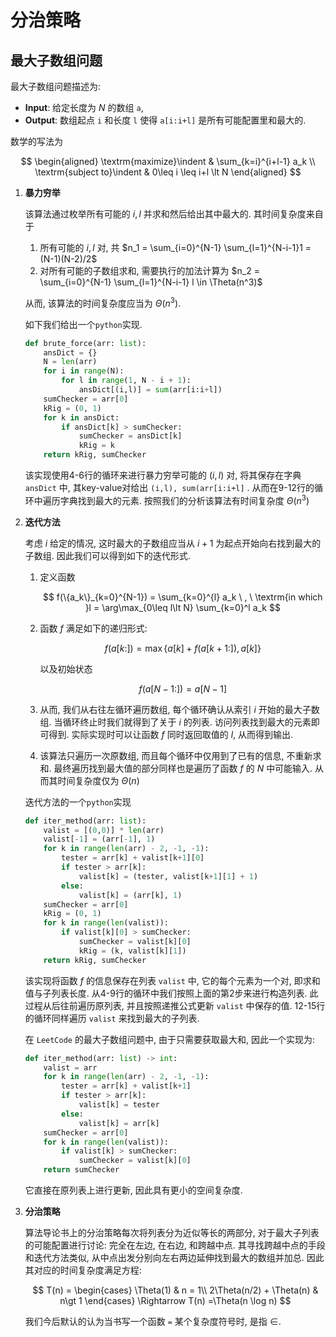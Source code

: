 # 分治策略

## 最大子数组问题

最大子数组问题描述为:

-  **Input**:
   给定长度为 $N$ 的数组 `a`, 
-  **Output**:
   数组起点 `i` 和长度 `l` 使得 `a[i:i+l]` 是所有可能配置里和最大的.

数学的写法为

$$
\begin{aligned}
\textrm{maximize}\indent & \sum_{k=i}^{i+l-1} a_k \\
\textrm{subject to}\indent & 0\leq i \leq i+l \lt N
\end{aligned}
$$

1.  **暴力穷举**
    
    该算法通过枚举所有可能的 $i, l$ 并求和然后给出其中最大的. 其时间复杂度来自于
    1.  所有可能的 $i,l$ 对, 共 $n_1 = \sum_{i=0}^{N-1} \sum_{l=1}^{N-i-1}1 = (N-1)(N-2)/2$
    2.  对所有可能的子数组求和, 需要执行的加法计算为 $n_2 = \sum_{i=0}^{N-1} \sum_{l=1}^{N-i-1} l \in \Theta(n^3)$

    从而, 该算法的时间复杂度应当为 $\Theta(n^3)$.

    如下我们给出一个`python`实现. 
    
    ```python {.line-numbers}
    def brute_force(arr: list):
        ansDict = {}
        N = len(arr)
        for i in range(N):
            for l in range(1, N - i + 1):
                ansDict[(i,l)] = sum(arr[i:i+l])
        sumChecker = arr[0]
        kRig = (0, 1)
        for k in ansDict:
            if ansDict[k] > sumChecker:
                sumChecker = ansDict[k]
                kRig = k
        return kRig, sumChecker
    ```

    该实现使用4-6行的循环来进行暴力穷举可能的 $(i,l)$ 对, 将其保存在字典 `ansDict` 中, 其key-value对给出 `(i,l), sum(arr[i:i+l]` . 从而在9-12行的循环中遍历字典找到最大的元素. 按照我们的分析该算法有时间复杂度 $\Theta(n^3)$


    
2.  **迭代方法**

    考虑 $i$ 给定的情况, 这时最大的子数组应当从 $i+1$ 为起点开始向右找到最大的子数组. 因此我们可以得到如下的迭代形式.
    1.  定义函数

        $$
        f(\{a_k\}_{k=0}^{N-1}) = \sum_{k=0}^{l} a_k \ , \ \textrm{in which }l = \arg\max_{0\leq l\lt N} \sum_{k=0}^l a_k
        $$

    2.  函数 $f$ 满足如下的递归形式:
        
        $$
        f(a[k:]) = \max\{a[k] + f(a[k+1:]), a[k]\}
        $$

        以及初始状态

        $$
        f(a[N-1:]) = a[N-1]
        $$

    3.  从而, 我们从右往左循环遍历数组, 每个循环确认从索引 $i$ 开始的最大子数组. 当循环终止时我们就得到了关于 $i$ 的列表. 访问列表找到最大的元素即可得到. 实际实现时可以让函数 $f$ 同时返回取值的 $l$, 从而得到输出. 
    4.  该算法只遍历一次原数组, 而且每个循环中仅用到了已有的信息, 不重新求和. 最终遍历找到最大值的部分同样也是遍历了函数 $f$ 的 $N$ 中可能输入. 从而其时间复杂度仅为 $\Theta(n)$
    
    迭代方法的一个`python`实现
    
    ```python {.line-numbers}
    def iter_method(arr: list):
        valist = [(0,0)] * len(arr)
        valist[-1] = (arr[-1], 1)
        for k in range(len(arr) - 2, -1, -1):
            tester = arr[k] + valist[k+1][0]
            if tester > arr[k]:
                valist[k] = (tester, valist[k+1][1] + 1)
            else:
                valist[k] = (arr[k], 1)
        sumChecker = arr[0]
        kRig = (0, 1)
        for k in range(len(valist)):
            if valist[k][0] > sumChecker:
                sumChecker = valist[k][0]
                kRig = (k, valist[k][1])
        return kRig, sumChecker
    ```

    该实现将函数 $f$ 的信息保存在列表 `valist` 中, 它的每个元素为一个对, 即求和值与子列表长度. 从4-9行的循环中我们按照上面的第2步来进行构造列表. 此过程从后往前遍历原列表, 并且按照递推公式更新 `valist` 中保存的值. 12-15行的循环同样遍历 `valist` 来找到最大的子列表. 

    在 `LeetCode` 的最大子数组问题中, 由于只需要获取最大和, 因此一个实现为:

    ```python {.line-numbers}
    def iter_method(arr: list) -> int:
        valist = arr
        for k in range(len(arr) - 2, -1, -1):
            tester = arr[k] + valist[k+1]
            if tester > arr[k]:
                valist[k] = tester
            else:
                valist[k] = arr[k]
        sumChecker = arr[0]
        for k in range(len(valist)):
            if valist[k] > sumChecker:
                sumChecker = valist[k][0]
        return sumChecker
    ```
    
    它直接在原列表上进行更新, 因此具有更小的空间复杂度. 

3.  **分治策略**

    算法导论书上的分治策略每次将列表分为近似等长的两部分, 对于最大子列表的可能配置进行讨论: 完全在左边, 在右边, 和跨越中点. 其寻找跨越中点的手段和迭代方法类似, 从中点出发分别向左右两边延伸找到最大的数组并加总. 因此其对应的时间复杂度满足方程:

    $$
    T(n) = \begin{cases}
    \Theta(1) & n = 1\\
    2\Theta(n/2) + \Theta(n) & n\gt 1
    \end{cases} \Rightarrow T(n) =\Theta(n \log n)
    $$
    
    我们今后默认的认为当书写一个函数 `=` 某个复杂度符号时, 是指 $\in$. 